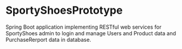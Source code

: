 # SportyShoesPrototype
Spring Boot application implementing RESTful web services for SportyShoes admin to login and manage Users and Product data and PurchaseRerport data in database.



